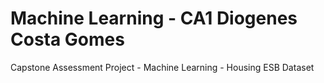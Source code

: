 # Machine Learning - CA1 Diogenes Costa Gomes 
 Capstone Assessment Project - Machine Learning - Housing ESB Dataset
